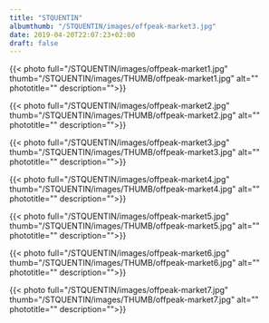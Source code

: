 ```yaml
---
title: "STQUENTIN"
albumthumb: "/STQUENTIN/images/offpeak-market3.jpg"
date: 2019-04-20T22:07:23+02:00
draft: false
---
```


{{< photo full="/STQUENTIN/images/offpeak-market1.jpg" thumb="/STQUENTIN/images/THUMB/offpeak-market1.jpg" alt="" phototitle="" description="">}}

{{< photo full="/STQUENTIN/images/offpeak-market2.jpg" thumb="/STQUENTIN/images/THUMB/offpeak-market2.jpg" alt="" phototitle="" description="">}}

{{< photo full="/STQUENTIN/images/offpeak-market3.jpg" thumb="/STQUENTIN/images/THUMB/offpeak-market3.jpg" alt="" phototitle="" description="">}}

{{< photo full="/STQUENTIN/images/offpeak-market4.jpg" thumb="/STQUENTIN/images/THUMB/offpeak-market4.jpg" alt="" phototitle="" description="">}}

{{< photo full="/STQUENTIN/images/offpeak-market5.jpg" thumb="/STQUENTIN/images/THUMB/offpeak-market5.jpg" alt="" phototitle="" description="">}}

{{< photo full="/STQUENTIN/images/offpeak-market6.jpg" thumb="/STQUENTIN/images/THUMB/offpeak-market6.jpg" alt="" phototitle="" description="">}}

{{< photo full="/STQUENTIN/images/offpeak-market7.jpg" thumb="/STQUENTIN/images/THUMB/offpeak-market7.jpg" alt="" phototitle="" description="">}}
